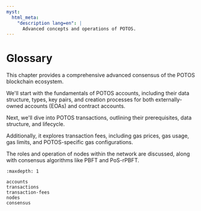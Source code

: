 ```yaml
---
myst:
  html_meta:
    "description lang=en": |
      Advanced concepts and operations of POTOS.
---
```


# Glossary

This chapter provides a comprehensive advanced consensus of the POTOS blockchain ecosystem.

We'll start with the fundamentals of POTOS accounts, including their data structure, types, key pairs, and creation processes for both externally-owned accounts (EOAs) and contract accounts.

Next, we'll dive into POTOS transactions, outlining their prerequisites, data structure, and lifecycle.

Additionally, it explores transaction fees, including gas prices, gas usage, gas limits, and POTOS-specific gas configurations.

The roles and operation of nodes within the network are discussed, along with consensus algorithms like PBFT and PoS-rPBFT.

```{toctree}
:maxdepth: 1

accounts
transactions
transaction-fees
nodes
consensus
```
